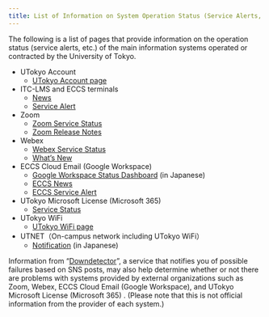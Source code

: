 ```yaml
---
title: List of Information on System Operation Status (Service Alerts, etc.)
---
```


The following is a list of pages that provide information on the operation status (service alerts, etc.) of the main information systems operated or contracted by the University of Tokyo.

* UTokyo Account
  * [UTokyo Account page](https://www.u-tokyo.ac.jp/adm/dics/ja/account.html)
* ITC-LMS and ECCS terminals
  * [News](https://www.ecc.u-tokyo.ac.jp/en/announcement/categorized.html)
  * [Service Alert](https://www.ecc.u-tokyo.ac.jp/en/announcement/categorized.html)
* Zoom
  * [Zoom Service Status](https://status.zoom.us/)
  * [Zoom Release Notes](https://support.zoom.us/hc/en-us/sections/201214205-Release-Notes)
* Webex
  * [Webex Service Status](https://status.webex.com/service/status?lang=en_US)
  * [What’s New](https://help.webex.com/en-us/xcwws1/What-s-New-for-the-Latest-Channel-of-Webex-Meetings)
* ECCS Cloud Email (Google Workspace)
  * [Google Workspace Status Dashboard](https://www.google.co.jp/appsstatus/dashboard/) (in Japanese)
  * [ECCS News](https://www.ecc.u-tokyo.ac.jp/en/announcement/categorized.html)
  * [ECCS Service Alert](https://www.ecc.u-tokyo.ac.jp/en/announcement/categorized.html#maintenance)
* UTokyo Microsoft License (Microsoft 365)
  * [Service Status](https://portal.office.com/servicestatus)
* UTokyo WiFi
  * [UTokyo WiFi page](https://www.u-tokyo.ac.jp/adm/dics/ja/wifi.html)
* UTNET（On-campus network including UTokyo WiFi）
  * [Notification](https://www.nc.u-tokyo.ac.jp/infoall) (in Japanese)

Information from “[Downdetector](https://downdetector.com/)”, a service that notifies you of possible failures based on SNS posts, may also help determine whether or not there are problems with systems provided by external organizations such as Zoom, Webex, ECCS Cloud Email (Google Workspace), and UTokyo Microsoft License (Microsoft 365) . (Please note that this is not official information from the provider of each system.)
